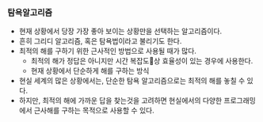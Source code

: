 ### 탐욕알고리즘
- 현재 상황에서 당장 가장 좋아 보이는 상황만을 선택하는 알고리즘이다.
- 흔히 그리디 알고리즘, 혹은 탐욕법이라고 불리기도 한다.
- 최적의 해를 구하기 위한 근사적인 방법으로 사용될 때가 많다.
	- 최적의 해가 정답은 아니지만 시간 복잡도상 효율성이 있는 경우에 사용한다.
	- 현재 상황에서 단순하게 해를 구하는 방식
- 현실 세계의 많은 상황에서는, 단순한 탐욕 알고리즘으로는 최적의 해를 놓칠 수 있다.
- 하지만, 최적의 해에 가까운 답을 찾는것을 고려하면 현실에서의 다양한 프로그래밍에서 근사해를 구하는 목적으로 사용할 수 있다.